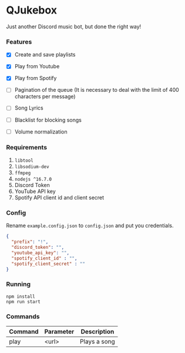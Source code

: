# QJukebox

Just another Discord music bot, but done the right way!



### Features
* [x] Create and save playlists
* [x] Play from Youtube
* [x] Play from Spotify
* [ ] Pagination of the queue (It is necessary to deal with the limit of 400 characters per message)
* [ ] Song Lyrics
* [ ] Blacklist for blocking songs
* [ ] Volume normalization


### Requirements
1. `libtool`
2. `libsodium-dev`
3. `ffmpeg`
4. `nodejs ^16.7.0`
5. Discord Token
6. YouTube API key
7. Spotify API client id and client secret

### Config
Rename `example.config.json` to `config.json` and put you credentials.

```json
{
  "prefix": "!",
  "discord_token": "",
  "youtube_api_key": "",
  "spotify_client_id" : "",
  "spotify_client_secret" : ""
}
```

### Running 

```
npm install
npm run start
```

### Commands 
|Command|Parameter|Description|
|---|---|---|
|play | \<url> |Plays a song|
